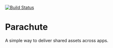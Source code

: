 [![Build Status](https://travis-ci.org/jico/parachute.png)](https://travis-ci.org/jico/parachute)

# Parachute

A simple way to deliver shared assets across apps.
